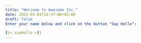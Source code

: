```yaml
---
title: "Welcome to Awesome Inc."
date: 2023-05-01T14:37:06+02:00
draft: false
Enter your name below and click on the button "Say Hello":

{{< sayHello >}}
---
```


